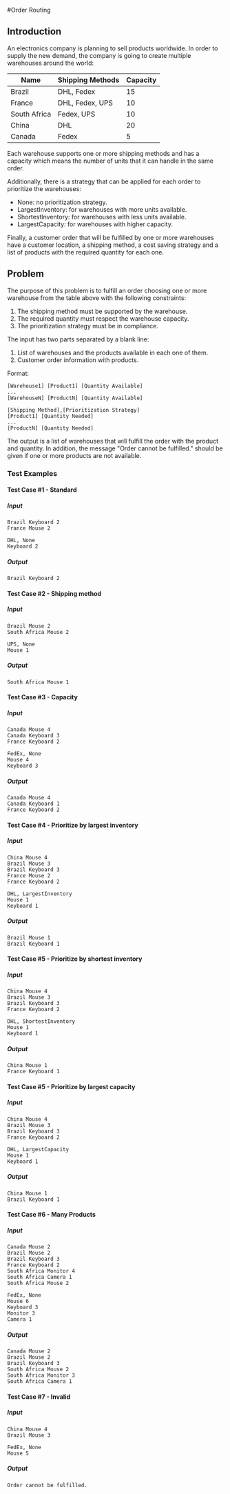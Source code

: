 #Order Routing

## Introduction 

An electronics company is planning to sell products worldwide. In order to supply the new demand, the company is going to create multiple warehouses around the world:

| Name  		| Shipping Methods 	| Capacity 
| -------- 		| ---------------- 	| --------
| Brazil 		| DHL, Fedex		|       15
| France  		| DHL, Fedex, UPS	|		10
| South Africa  | Fedex, UPS		|		10
| China  		| DHL				|		20
| Canada  		| Fedex				|		5

Each warehouse supports one or more shipping methods and has a capacity which means the number of units that it can handle in the same order.

Additionally, there is a strategy that can be applied for each order to prioritize the warehouses:

* None: no prioritization strategy.
* LargestInventory: for warehouses with more units available.
* ShortestInventory: for warehouses with less units available.
* LargestCapacity: for warehouses with higher capacity.

Finally, a customer order that will be fulfilled by one or more warehouses have a customer location, a shipping method, a cost saving strategy and a list of products with the required quantity for each one.

## Problem

The purpose of this problem is to fulfill an order choosing one or more warehouse from the table above with the following constraints:

1. The shipping method must be supported by the warehouse.
2. The required quantity must respect the warehouse capacity.
3. The prioritization strategy must be in compliance.

The input has two parts separated by a blank line:

1. List of warehouses and the products available in each one of them.
2. Customer order information with products.

Format:

    [Warehouse1] [Product1] [Quantity Available]
    ...
    [WarehouseN] [ProductN] [Quantity Available]
    
    [Shipping Method],[Prioritization Strategy]
    [Product1] [Quantity Needed]
    ...
    [ProductN] [Quantity Needed]

The output is a list of warehouses that will fulfill the order with the product and quantity. In addition, the message "Order cannot be fulfilled." should be given if one or more products are not available.

### Test Examples

#### Test Case #1 - Standard

##### Input

    Brazil Keyboard 2
    France Mouse 2

	DHL, None
    Keyboard 2

##### Output

    Brazil Keyboard 2

#### Test Case #2 - Shipping method

##### Input

    Brazil Mouse 2
    South Africa Mouse 2

	UPS, None
    Mouse 1

##### Output

    South Africa Mouse 1

#### Test Case #3 - Capacity

##### Input

    Canada Mouse 4
    Canada Keyboard 3
    France Keyboard 2

	FedEx, None
    Mouse 4
    Keyboard 3

##### Output

    Canada Mouse 4
    Canada Keyboard 1
    France Keyboard 2

#### Test Case #4 - Prioritize by largest inventory

##### Input

    China Mouse 4
    Brazil Mouse 3
    Brazil Keyboard 3
    France Mouse 2
    France Keyboard 2

	DHL, LargestInventory
    Mouse 1
    Keyboard 1

##### Output

    Brazil Mouse 1
    Brazil Keyboard 1

#### Test Case #5 - Prioritize by shortest inventory

##### Input

    China Mouse 4
    Brazil Mouse 3
    Brazil Keyboard 3
    France Keyboard 2

	DHL, ShortestInventory
    Mouse 1
    Keyboard 1

##### Output

    China Mouse 1
    France Keyboard 1

#### Test Case #5 - Prioritize by largest capacity

##### Input

    China Mouse 4
    Brazil Mouse 3
    Brazil Keyboard 3
    France Keyboard 2

	DHL, LargestCapacity
    Mouse 1
    Keyboard 1

##### Output

    China Mouse 1
    Brazil Keyboard 1

#### Test Case #6 - Many Products

##### Input

    Canada Mouse 2
    Brazil Mouse 2
    Brazil Keyboard 3
    France Keyboard 2
    South Africa Monitor 4
    South Africa Camera 1
    South Africa Mouse 2

	FedEx, None
    Mouse 6
    Keyboard 3
    Monitor 3
    Camera 1

##### Output

    Canada Mouse 2
    Brazil Mouse 2
    Brazil Keyboard 3
    South Africa Mouse 2
    South Africa Monitor 3
    South Africa Camera 1

#### Test Case #7 - Invalid

##### Input

    China Mouse 4
    Brazil Mouse 3

	FedEx, None
    Mouse 5

##### Output

    Order cannot be fulfilled.

